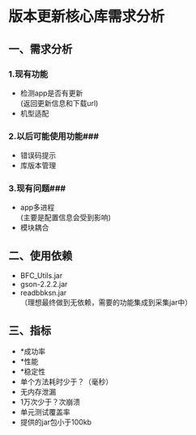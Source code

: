 # 版本更新核心库需求分析 #

## 一、需求分析 ##
### 1.现有功能 ###
- 检测app是否有更新<br>
(返回更新信息和下载url)
- 机型适配

### 2.以后可能使用功能###
- 错误码提示
- 库版本管理

### 3.现有问题###
- app多进程<br>(主要是配置信息会受到影响)
- 模块耦合

## 二、使用依赖 ##
- BFC_Utils.jar
- gson-2.2.2.jar
- readbbksn.jar<br>
（理想最终做到无依赖，需要的功能集成到采集jar中）

## 三、指标 ##
- *成功率
- *性能
- *稳定性
- 单个方法耗时少于？（毫秒）
- 无内存泄漏
- 1万次少于？次崩溃
- 单元测试覆盖率
- 提供的jar包小于100kb

